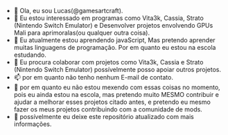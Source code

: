 - 👋 Ola, eu sou Lucas(@gamesartcraft).
- 👀 Eu estou interessado em programas como Vita3k, Cassia, Strato (Nintendo Switch Emulator) e Desenvolver projetos envolvendo GPUs Mali para aprimoralas(ou qualquer outra coisa).
- 🌱 Eu atualmente estou aprendendo javaScript, Mas pretendo aprender muitas linguagens de programação. Por em quanto eu estou na escola estudando.
- 💞️ Eu procura colaborar com projetos como Vita3k, Cassia e Strato (Nintendo Switch Emulator) possívelmente posso apoiar outros projetos.
- 📫 por em quanto não tenho nenhum E-mail de contato.
- 📖 por em quanto eu não estou mexendo com essas coisas no momento, pois eu ainda estou na escola, mas pretendo muito MESMO contribuir e ajudar a melhorar esses projetos citado antes, e pretendo eu mesmo fazer os meus projetos contribuindo com a comunidade de mods.
- 🙂 possívelmente eu deixe este repositório atualizado com mais informações.
